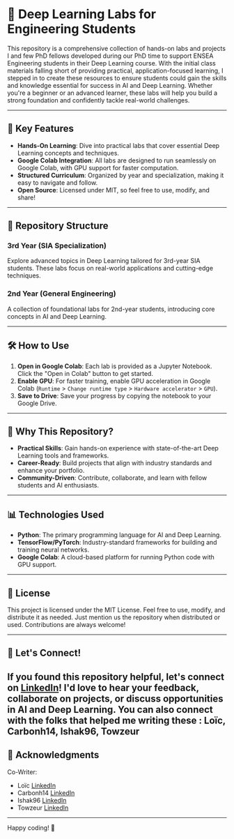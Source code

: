 
# 🚀 Deep Learning Labs for Engineering Students

This repository is a comprehensive collection of hands-on labs and projects I and few PhD fellows developed during our PhD time to support ENSEA Engineering students in their Deep Learning course. With the initial class materials falling short of providing practical, application-focused learning, I stepped in to create these resources to ensure students could gain the skills and knowledge essential for success in AI and Deep Learning. Whether you're a beginner or an advanced learner, these labs will help you build a strong foundation and confidently tackle real-world challenges.

---

## 🌟 Key Features

- **Hands-On Learning**: Dive into practical labs that cover essential Deep Learning concepts and techniques.
- **Google Colab Integration**: All labs are designed to run seamlessly on Google Colab, with GPU support for faster computation.
- **Structured Curriculum**: Organized by year and specialization, making it easy to navigate and follow.
- **Open Source**: Licensed under MIT, so feel free to use, modify, and share!

---

## 📂 Repository Structure

### **3rd Year (SIA Specialization)**
Explore advanced topics in Deep Learning tailored for 3rd-year SIA students. These labs focus on real-world applications and cutting-edge techniques.

### **2nd Year (General Engineering)**
A collection of foundational labs for 2nd-year students, introducing core concepts in AI and Deep Learning.

---

## 🛠️ How to Use

1. **Open in Google Colab**: Each lab is provided as a Jupyter Notebook. Click the "Open in Colab" button to get started.
2. **Enable GPU**: For faster training, enable GPU acceleration in Google Colab (`Runtime` > `Change runtime type` > `Hardware accelerator` > `GPU`).
3. **Save to Drive**: Save your progress by copying the notebook to your Google Drive.

---

## 🚀 Why This Repository?

- **Practical Skills**: Gain hands-on experience with state-of-the-art Deep Learning tools and frameworks.
- **Career-Ready**: Build projects that align with industry standards and enhance your portfolio.
- **Community-Driven**: Contribute, collaborate, and learn with fellow students and AI enthusiasts.

---

## 📊 Technologies Used

- **Python**: The primary programming language for AI and Deep Learning.
- **TensorFlow/PyTorch**: Industry-standard frameworks for building and training neural networks.
- **Google Colab**: A cloud-based platform for running Python code with GPU support.

---

## 📜 License

This project is licensed under the MIT License. Feel free to use, modify, and distribute it as needed. Just mention us the repository when distributed or used. Contributions are always welcome!

---

## 🔗 Let's Connect!

If you found this repository helpful, let's connect on [LinkedIn](https://www.linkedin.com/in/tharsansenthivel/)! I'd love to hear your feedback, collaborate on projects, or discuss opportunities in AI and Deep Learning.
You can also connect with the folks that helped me writing these : Loïc, Carbonh14, Ishak96, Towzeur
---

## 🙏 Acknowledgments

Co-Writer: 
- Loïc [LinkedIn](https://www.linkedin.com/in/lo%C3%AFc-jezequel-039a95139/)
- Carbonh14 [LinkedIn](https://www.linkedin.com/in/caroline-bonhomme/)
- Ishak96  [LinkedIn](https://www.linkedin.com/in/ishak-ayad/)
- Towzeur [LinkedIn](https://www.linkedin.com/in/nicolas-larue-1750a6159/)

---

Happy coding! 🚀

